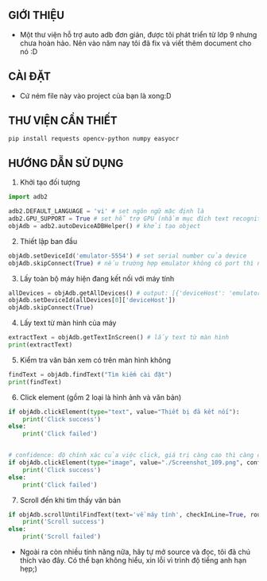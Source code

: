 ## GIỚI THIỆU
- Một thư viện hỗ trợ auto adb đơn giản, được tôi phát triển từ lớp 9 nhưng chưa hoàn hảo. Nên vào năm nay tôi đã fix và viết thêm document cho nó :D


## CÀI ĐẶT
- Cứ ném file này vào project của bạn là xong:D

## THƯ VIỆN CẦN THIẾT
```pip install requests opencv-python numpy easyocr```

## HƯỚNG DẪN SỬ DỤNG
1. Khởi tạo đối tượng
```python
import adb2

adb2.DEFAULT_LANGUAGE = 'vi' # set ngôn ngữ mặc định là 
adb2.GPU_SUPPORT = True # set hỗ trợ GPU (nhầm mục đích text recognition nhanh hơn)
objAdb = adb2.autoDeviceADBHelper() # khởi tạo object
```

2. Thiết lập ban đầu
```python
objAdb.setDeviceId('emulator-5554') # set serial number của device
objAdb.skipConnect(True) # nếu trường hợp emulator không có port thì nên skip connect
```

3. Lấy toàn bộ máy hiện đang kết nối với máy tính
```python
allDevices = objAdb.getAllDevices() # output: [{'deviceHost': 'emulator-5554', 'status': 'device'}]
objAdb.setDeviceId(allDevices[0]['deviceHost'])
objAdb.skipConnect(True) 
```

4. Lấy text từ màn hình của máy
```python
extractText = objAdb.getTextInScreen() # lấy text từ màn hình
print(extractText)
```

5. Kiểm tra văn bản xem có trên màn hình không
```python
findText = objAdb.findText("Tìm kiếm cài đặt")
print(findText)
```

6. Click element (gồm 2 loại là hình ảnh và văn bản)
```python
if objAdb.clickElement(type="text", value="Thiết bị đã kết nối"):
    print('Click success')
else:
    print('Click failed')


# confidence: độ chính xác của việc click, giá trị càng cao thì càng chính xác
if objAdb.clickElement(type="image", value="./Screenshot_109.png", confidence=0.6):
    print('Click success')
else:
    print('Click failed')
```

7. Scroll đến khi tìm thấy văn bản
```python
if objAdb.scrollUntilFindText(text='về máy tính', checkInLine=True, roundOut=60):
    print('Scroll success')
else:
    print('Scroll failed')
```

- Ngoài ra còn nhiều tính năng nữa, hãy tự mở source và đọc, tôi đã chú thích vào đây. Có thể bạn không hiểu, xin lỗi vì trình độ tiếng anh hạn hẹp;)
